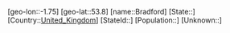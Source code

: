 ﻿---
location: [53.8,-1.75]
type: City
tags:
- geo/City


SpocWebEntityId: 29305
isDeleted: false
confidential: public

---
[geo-lon::-1.75]
[geo-lat::53.8]
[name::Bradford]
[State::]
[Country::[United_Kingdom](geo/Continent/Europe/United_Kingdom.md)]
[StateId::]
[Population::]
[Unknown::]


